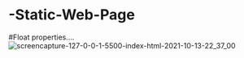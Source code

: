 ﻿# -Static-Web-Page
 #Float properties....
![screencapture-127-0-0-1-5500-index-html-2021-10-13-22_37_00](https://user-images.githubusercontent.com/78203118/137258567-af60b01a-906c-41f2-90a3-e584f92da531.png)
